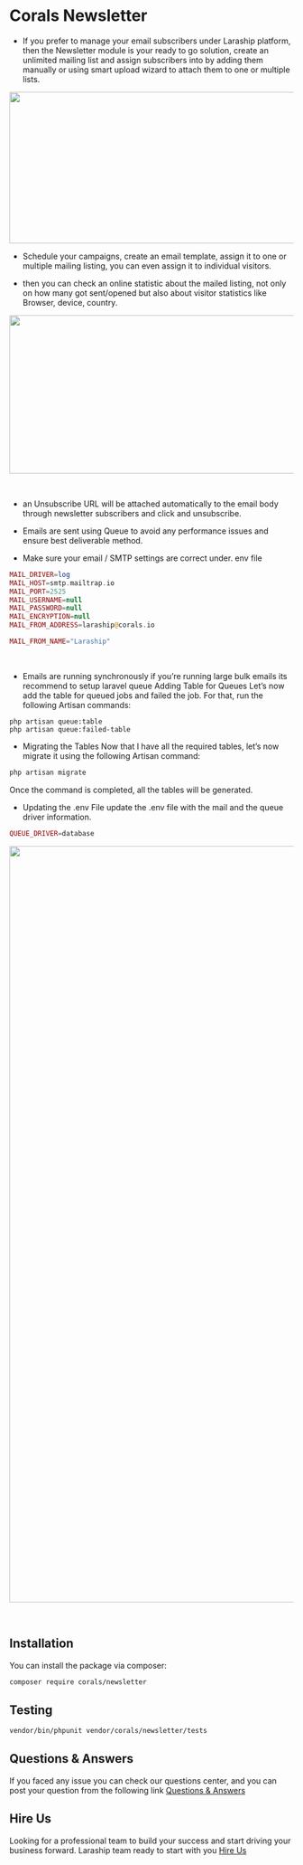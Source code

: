 # Corals Newsletter

- If you prefer to manage your email subscribers under Laraship platform, then the Newsletter module is your ready to go solution, create an unlimited mailing list and assign subscribers into by adding them manually or using smart upload wizard to attach them to one or multiple lists.

<p><img src="https://www.laraship.com/wp-content/uploads/2018/10/laraship_laravel_newsletter_1.png" alt="" width="598" height="268"></p>  

- Schedule your campaigns, create an email template, assign it to one or multiple mailing listing, you can even assign it to individual visitors.

- then you can check an online statistic about the mailed listing, not only on how many got sent/opened but also about visitor statistics like Browser, device, country.

<p><img src="https://www.laraship.com/wp-content/uploads/2018/10/laraship_laravel_newsletter_2.png" alt="" width="603" height="280"></p>
<p>&nbsp;</p>

- an Unsubscribe URL will be attached automatically to the email body through newsletter subscribers and click and unsubscribe.

- Emails are sent using Queue to avoid any performance issues and ensure best deliverable method.

- Make sure your email / SMTP settings are correct under. env file

```php
MAIL_DRIVER=log
MAIL_HOST=smtp.mailtrap.io
MAIL_PORT=2525
MAIL_USERNAME=null
MAIL_PASSWORD=null
MAIL_ENCRYPTION=null
MAIL_FROM_ADDRESS=laraship@corals.io

MAIL_FROM_NAME="Laraship"
```
<p>&nbsp;</p>

- Emails are running synchronously if you’re running large bulk emails its recommend to setup laravel queue
Adding Table for Queues
Let’s now add the table for queued jobs and failed the job. For that, run the following Artisan commands:

```ph
php artisan queue:table
php artisan queue:failed-table
```

- Migrating the Tables
Now that I have all the required tables, let’s now migrate it using the following Artisan command:

``` php
php artisan migrate
```
Once the command is completed, all the tables will be generated.

- Updating the .env File
update the .env file with the mail and the queue driver information.

```php
QUEUE_DRIVER=database
```

<p><img src="https://www.laraship.com/wp-content/uploads/2018/10/laraship_laravel_newsletter_3.png" alt="" width="689" height="1338"></p>
<p>&nbsp;</p>

## Installation

You can install the package via composer:

```bash
composer require corals/newsletter
```

## Testing

```bash
vendor/bin/phpunit vendor/corals/newsletter/tests 
```

## Questions & Answers
If you faced any issue you can check our questions center, and you can post your question from the following link
[Questions & Answers](https://www.laraship.com/laraship-questions/)  

## Hire Us
Looking for a professional team to build your success and start driving your business forward.
Laraship team ready to start with you [Hire Us](https://www.laraship.com/contact)
